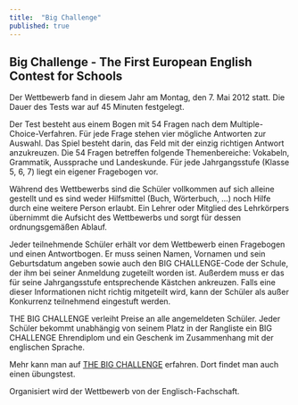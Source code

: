 ```yaml
---
title:  "Big Challenge"
published: true
---
```


## Big Challenge - The First European English Contest for Schools

Der Wettbewerb fand in diesem Jahr am Montag, den 7. Mai 2012 statt. Die Dauer des Tests war auf 45 Minuten festgelegt. 

Der Test besteht aus einem Bogen mit 54 Fragen nach dem Multiple-Choice-Verfahren. Für jede Frage stehen vier mögliche Antworten zur Auswahl. Das Spiel besteht darin, das Feld mit der einzig richtigen Antwort anzukreuzen. Die 54 Fragen betreffen folgende Themenbereiche: Vokabeln, Grammatik, Aussprache und Landeskunde. Für jede Jahrgangsstufe (Klasse 5, 6, 7) liegt ein eigener Fragebogen vor.

Während des Wettbewerbs sind die Schüler vollkommen auf sich alleine gestellt und es sind weder Hilfsmittel (Buch, Wörterbuch, ...) noch Hilfe durch eine weitere Person erlaubt. Ein Lehrer oder Mitglied des Lehrkörpers übernimmt die Aufsicht des Wettbewerbs und sorgt für dessen ordnungsgemäßen Ablauf.

Jeder teilnehmende Schüler erhält vor dem Wettbewerb einen Fragebogen und einen Antwortbogen. Er muss seinen Namen, Vornamen und sein Geburtsdatum angeben sowie auch den BIG CHALLENGE-Code der Schule, der ihm bei seiner Anmeldung zugeteilt worden ist. Außerdem muss er das für seine Jahrgangsstufe entsprechende Kästchen ankreuzen. Falls eine dieser Informationen nicht richtig mitgeteilt wird, kann der Schüler als außer Konkurrenz teilnehmend eingestuft werden.

THE BIG CHALLENGE verleiht Preise an alle angemeldeten Schüler. Jeder Schüler bekommt unabhängig von seinem Platz in der Rangliste ein BIG CHALLENGE Ehrendiplom und ein Geschenk im Zusammenhang mit der englischen Sprache.

Mehr kann man auf [THE BIG CHALLENGE](http://www.thebigchallenge.com/de) erfahren. Dort findet man auch einen übungstest.

Organisiert wird der Wettbewerb von der Englisch-Fachschaft.